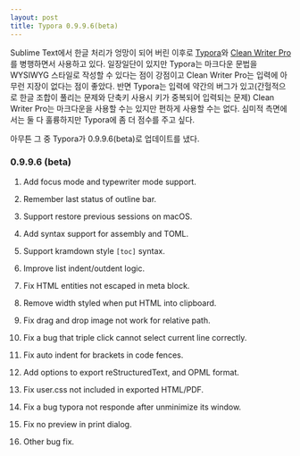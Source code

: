 ```yaml
---
layout: post
title: Typora 0.9.9.6(beta)
---
```


Sublime Text에서 한글 처리가 엉망이 되어 버린 이후로 [Typora](http://typora.io)와 [Clean Writer Pro](https://itunes.apple.com/kr/app/clean-writer-pro/id478363291?mt=12)를 병행하면서 사용하고 있다. 일장일단이 있지만 Typora는 마크다운 문법을 WYSIWYG 스타일로 작성할 수 있다는 점이 강점이고 Clean Writer Pro는 입력에 아무런 지장이 없다는 점이 좋았다. 반면 Typora는 입력에 약간의 버그가 있고(간헐적으로 한글 조합이 풀리는 문제와 단축키 사용시 키가 중복되어 입력되는 문제) Clean Writer Pro는 마크다운을 사용할 수는 있지만 편하게 사용할 수는 없다. 심미적 측면에서는 둘 다 훌륭하지만 Typora에 좀 더 점수를 주고 싶다.

아무튼 그 중 Typora가 0.9.9.6(beta)로 업데이트를 냈다.

### 0.9.9.6 (beta)

1. Add focus mode and typewriter mode support.

2. Remember last status of outline bar.

3. Support restore previous sessions on macOS.

4. Add syntax support for assembly and TOML.

5. Support kramdown style `[toc]` syntax.

6. Improve list indent/outdent logic.

7. Fix HTML entities not escaped in meta block.

8. Remove width styled when put HTML into clipboard.

9. Fix drag and drop image not work for relative path.

10. Fix a bug that triple click cannot select current line correctly.

11. Fix auto indent for brackets in code fences.

12. Add options to export reStructuredText, and OPML format.

13. Fix user.css not included in exported HTML/PDF.

14. Fix a bug typora not responde after unminimize its window.

15. Fix no preview in print dialog.

16. Other bug fix.